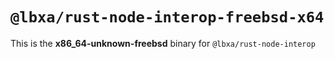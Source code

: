 # `@lbxa/rust-node-interop-freebsd-x64`

This is the **x86_64-unknown-freebsd** binary for `@lbxa/rust-node-interop`
